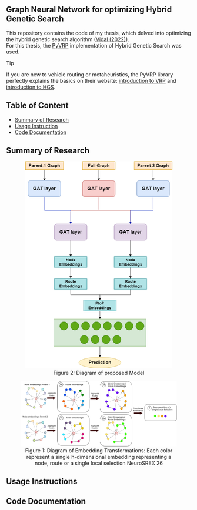 ## Graph Neural Network for optimizing Hybrid Genetic Search

This repository contains the code of my thesis, which delved into optimizing the hybrid genetic search algorithm ([Vidal (2022)][1]).  
For this thesis, the [PyVRP][2] implementation of Hybrid Genetic Search was used.

> [!TIP]
> If you are new to vehicle routing or metaheuristics, the PyVRP library perfectly explains the basics on their website: [introduction to VRP][3] and [introduction to HGS][4].

## Table of Content

- [Summary of Research](#summary-of-research)
- [Usage Instruction](#usage-instructions)
- [Code Documentation](#code-documentation)

## Summary of Research

<figure align="center">
    <img width=400 src="images/Model_diagram.png" />
    <figcaption>Figure 2: Diagram of proposed Model</figcaption>
</figure>

<figure align="center">
    <img src="images/NodeEmbeddingTransformation.png" />
    <figcaption>Figure 1: Diagram of Embedding Transformations: Each color represent a single h-dimensional embedding representing a node, route or a single local selection NeuroSREX 26</figcaption>
</figure>

## Usage Instructions

## Code Documentation

[1]: https://doi.org/10.1016/j.cor.2021.105643
[2]: https://github.com/PyVRP/PyVRP
[3]: https://pyvrp.org/setup/introduction_to_vrp.html
[4]: https://pyvrp.org/setup/introduction_to_hgs.html
